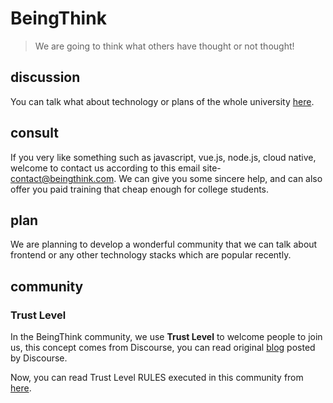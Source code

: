 # BeingThink

> We are going to think what others have thought or not thought!

## discussion

You can talk what about technology or plans of the whole university [here](https://github.com/orgs/BeingThink/discussions).

## consult

If you very like something such as javascript, vue.js, node.js, cloud native, welcome to contact us according to this email site-[contact@beingthink.com](contact@beingthink.com). We can give you some sincere help, and can also offer you paid training that cheap enough for college students.

## plan

We are planning to develop a wonderful community that we can talk about frontend or any other technology stacks which are popular recently.

## community

### Trust Level

In the BeingThink community, we use **Trust Level** to welcome people to join us, this concept comes from Discourse, you can read original [blog](https://blog.discourse.org/2018/06/understanding-discourse-trust-levels/) posted by Discourse.

Now, you can read Trust Level RULES executed in this community from [here](../main/docs/tl-rules.md).
